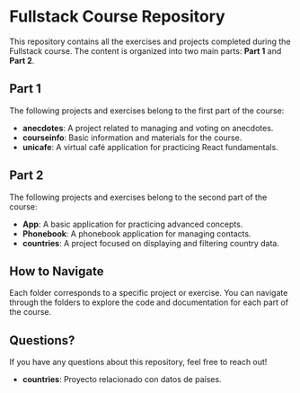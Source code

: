 # Fullstack Course Repository

This repository contains all the exercises and projects completed during the Fullstack course. The content is organized into two main parts: **Part 1** and **Part 2**.

## Part 1
The following projects and exercises belong to the first part of the course:
- **anecdotes**: A project related to managing and voting on anecdotes.
- **courseinfo**: Basic information and materials for the course.
- **unicafe**: A virtual café application for practicing React fundamentals.

## Part 2
The following projects and exercises belong to the second part of the course:
- **App**: A basic application for practicing advanced concepts.
- **Phonebook**: A phonebook application for managing contacts.
- **countries**: A project focused on displaying and filtering country data.

## How to Navigate
Each folder corresponds to a specific project or exercise. You can navigate through the folders to explore the code and documentation for each part of the course.

## Questions?
If you have any questions about this repository, feel free to reach out!
- **countries**: Proyecto relacionado con datos de países.
